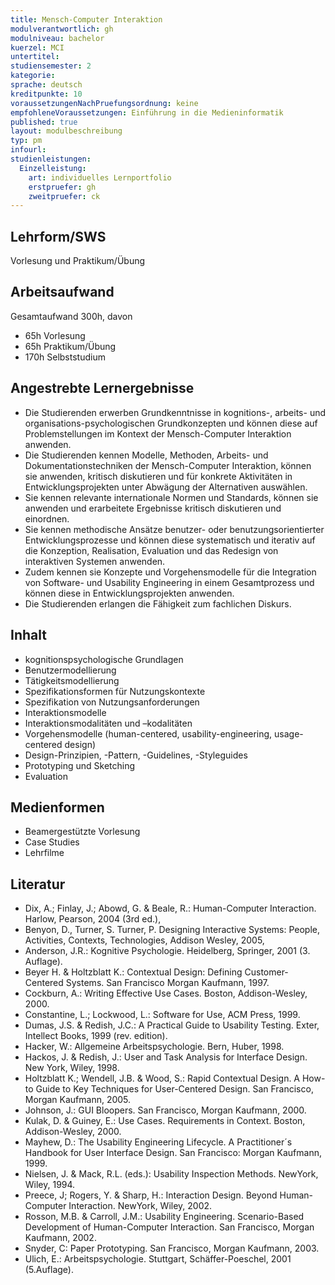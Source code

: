 ```yaml
---
title: Mensch-Computer Interaktion
modulverantwortlich: gh
modulniveau: bachelor
kuerzel: MCI
untertitel:
studiensemester: 2
kategorie:
sprache: deutsch
kreditpunkte: 10
voraussetzungenNachPruefungsordnung: keine
empfohleneVoraussetzungen: Einführung in die Medieninformatik
published: true
layout: modulbeschreibung
typ: pm
infourl: 
studienleistungen:
  Einzelleistung:
    art: individuelles Lernportfolio
    erstpruefer: gh
    zweitpruefer: ck
---
```


## Lehrform/SWS
Vorlesung und Praktikum/Übung

## Arbeitsaufwand
Gesamtaufwand 300h, davon 

* 65h Vorlesung
* 65h Praktikum/Übung
* 170h Selbststudium

## Angestrebte Lernergebnisse
* Die Studierenden erwerben Grundkenntnisse in kognitions-, arbeits- und organisations-psychologischen Grundkonzepten und können diese auf Problemstellungen im Kontext der Mensch-Computer Interaktion anwenden. 
* Die Studierenden kennen Modelle, Methoden, Arbeits- und Dokumentationstechniken der Mensch-Computer Interaktion, können sie anwenden, kritisch diskutieren und für konkrete Aktivitäten in Entwicklungsprojekten unter Abwägung der Alternativen auswählen. 
* Sie kennen relevante internationale Normen und Standards, können sie anwenden und erarbeitete Ergebnisse kritisch diskutieren und einordnen.
* Sie kennen methodische Ansätze benutzer- oder benutzungsorientierter Entwicklungsprozesse und können diese systematisch und iterativ auf die Konzeption, Realisation, Evaluation und das Redesign von interaktiven Systemen anwenden. 
* Zudem kennen sie Konzepte und Vorgehensmodelle für die Integration von Software- und Usability Engineering in einem Gesamtprozess und können diese in Entwicklungsprojekten anwenden. 
* Die Studierenden erlangen die Fähigkeit zum fachlichen Diskurs.


## Inhalt

- kognitionspsychologische Grundlagen
- Benutzermodellierung
- Tätigkeitsmodellierung
- Spezifikationsformen für Nutzungskontexte
- Spezifikation von Nutzungsanforderungen
- Interaktionsmodelle
- Interaktionsmodalitäten und –kodalitäten
- Vorgehensmodelle (human-centered, usability-engineering, usage-centered design)
- Design-Prinzipien, -Pattern, -Guidelines, -Styleguides
- Prototyping und Sketching
- Evaluation

## Medienformen
* Beamergestützte Vorlesung
* Case Studies
* Lehrfilme

## Literatur
- Dix, A.; Finlay, J.; Abowd, G. & Beale, R.: Human-Computer Interaction. Harlow, Pearson, 2004 (3rd ed.),
- Benyon, D., Turner, S. Turner, P.  Designing Interactive Systems: People, Activities, Contexts, Technologies, Addison Wesley, 2005,
- Anderson, J.R.: Kognitive Psychologie. Heidelberg, Springer, 2001 (3. Auflage).
- Beyer H. & Holtzblatt K.: Contextual Design: Defining Customer-Centered Systems. San Francisco Morgan Kaufmann, 1997.
- Cockburn, A.: Writing Effective Use Cases. Boston, Addison-Wesley, 2000.
- Constantine, L.; Lockwood, L.: Software for Use, ACM Press, 1999.
- Dumas, J.S. & Redish, J.C.: A Practical Guide to Usability Testing. Exter, Intellect Books, 1999 (rev. edition).
- Hacker, W.: Allgemeine Arbeitspsychologie. Bern, Huber, 1998.
- Hackos, J. & Redish, J.: User and Task Analysis for Interface Design. New York, Wiley, 1998.
- Holtzblatt K.; Wendell, J.B. & Wood, S.: Rapid Contextual Design. A How-to Guide to Key Techniques for User-Centered Design. San Francisco, Morgan Kaufmann, 2005.
- Johnson, J.: GUI Bloopers. San Francisco, Morgan Kaufmann, 2000.
- Kulak, D. & Guiney, E.: Use Cases. Requirements in Context. Boston, Addison-Wesley, 2000.
- Mayhew, D.: The Usability Engineering Lifecycle. A Practitioner´s Handbook for User Interface Design. San Francisco: Morgan Kaufmann, 1999.
- Nielsen, J. & Mack, R.L. (eds.): Usability Inspection Methods. NewYork, Wiley, 1994.
- Preece, J; Rogers, Y. & Sharp, H.: Interaction Design. Beyond Human-Computer Interaction. NewYork, Wiley, 2002.
- Rosson, M.B. & Carroll, J.M.: Usability Engineering. Scenario-Based Development of Human-Computer Interaction. San Francisco, Morgan Kaufmann, 2002.
- Snyder, C: Paper Prototyping. San Francisco, Morgan Kaufmann, 2003.
- Ulich, E.: Arbeitspsychologie. Stuttgart, Schäffer-Poeschel, 2001 (5.Auflage).

